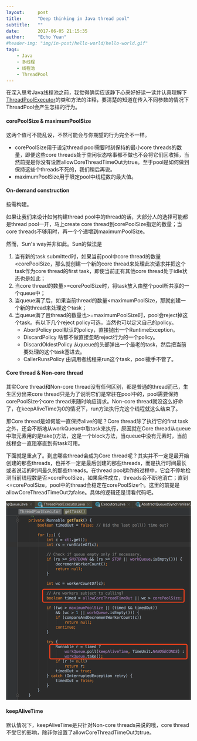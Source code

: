 ```yaml
---
layout:     post
title:      "Deep thinking in Java thread pool"
subtitle:   ""
date:       2017-06-05 21:15:35
author:     "Echo Yuan"
#header-img: "img/in-post/hello-world/hello-world.gif"
tags:
    - Java
    - 多线程
    - 线程池
    - ThreadPool
---
```

在深入思考Java线程池之前，我觉得确实应该静下心来好好读一读并认真理解下[ThreadPoolExecutor](https://docs.oracle.com/javase/7/docs/api/java/util/concurrent/ThreadPoolExecutor.html)的类和方法的注释，要清楚的知道在传入不同参数的情况下ThreadPool会产生怎样的行为。

#### corePoolSize & maximumPoolSize
这两个值可不能乱设，不然可能会与你期望的行为完全不一样。

* corePoolSize用于设定thread pool需要时刻保持的最小core threads的数量，即便这些core threads处于空闲状态啥事都不做也不会将它们回收掉，当然前提是你没有设置allowCoreThreadTimeOut为true。至于pool是如何做到保持这些个threads不死的，我们稍后再说。
* maximumPoolSize用于限定pool中线程数的最大值。

#### On-demand construction
按需构建。

如果让我们来设计如何构建thread pool中的thread的话，大部分人的选择可能都是thread pool一开，马上create core thread到corePoolSize指定的数量；当core threads不够用时，再一个个递增到maximumPoolSize。

然而，Sun's way并非如此。Sun的做法是
1. 当有新的task submitted时，如果当前pool中core thread的数量<corePoolSize，那么就创建一个新的core thread来处理此次请求并把这个task作为core thread的first task，即使当前正有其他core thread处于idle状态也是如此；
2. 当core thread的数量>=corePoolSize时，将task放入由整个pool所共享的一个queue中；
3. 当queue满了后，如果当前thread的数量<maximumPoolSize，那就创建一个新的thread来处理这个task；
4. 当queue满了且thread的数量也>=maximumPoolSize时，pool会reject掉这个task。有以下几个reject policy可选，当然也可以定义自己的policy。
    * AbortPolicy
      pool默认的policy，直接抛出一个RuntimeException。
    * DiscardPolicy
      啥都不做直接忽略reject行为的一个policy。
    * DiscardOldestPolicy
      从queue的头部弹出一个最老的task，然后把当前要处理的这个task塞进去。
    * CallerRunsPolicy
      由调用者线程来run这个task，pool撒手不管了。


#### Core thread & Non-core thread
其实Core thread和Non-core thread没有任何区别，都是普通的thread而已，生生区分出来core thread只是为了说明它们是常驻在pool中的，pool需要保持corePoolSize个core thread来随时响应请求。Non-core thread就没这么好命了，在keepAliveTime为0的情况下，run方法执行完这个线程就这么结束了。

那Core thread是如何能一直保持alive的呢？Core thread除了执行它的first task之外，还会不断地从workQueue中取task来执行，原因就在Core thread从queue中取元素用的是take()方法，这是一个block方法，当queue中没有元素时，当前线程会一直阻塞直到有task可用。

下面就是重点了。到底哪些thread会成为Core thread呢？其实并不一定是最开始创建的那些threads，也并不一定是最后创建的那些threads，而是执行时间最长或者说活的时间最久的那些threads。在thread pool运作的过程中，它会不停地检测当前线程数是否>corePoolSize，如果条件成立，threads会不断地消亡；直到<=corePoolSize，pool中的thread会稳定在corePoolSize个。这里的前提是allowCoreThreadTimeOut为false。具体的逻辑还是请看代码吧。

![get-task-in-threadpoolexecutor](/img/in-post/deep-thinking-in-java-thread-pool/get-task-from-thread-pool.png)

#### keepAliveTime
默认情况下，keepAliveTime是只针对Non-core threads来说的哦，core thread不受它的影响，除非你设置了allowCoreThreadTimeOut为true。


